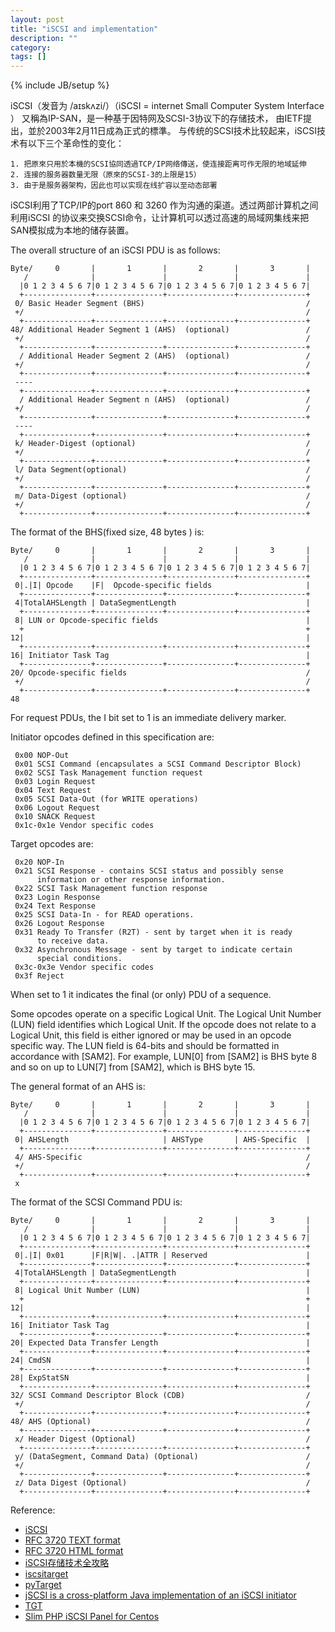 ```yaml
---
layout: post
title: "iSCSI and implementation"
description: ""
category: 
tags: []
---
```

{% include JB/setup %}

iSCSI（发音为 /аɪskʌzi/）（iSCSI = internet Small Computer System Interface ）
又稱為IP-SAN，是一种基于因特网及SCSI-3协议下的存储技术，
由IETF提出，並於2003年2月11日成為正式的標準。
与传统的SCSI技术比较起来，iSCSI技术有以下三个革命性的变化：

	1. 把原來只用於本機的SCSI協同透過TCP/IP网络傳送，使连接距离可作无限的地域延伸
	2. 连接的服务器数量无限（原來的SCSI-3的上限是15）
	3. 由于是服务器架构，因此也可以实现在线扩容以至动态部署

iSCSI利用了TCP/IP的port 860 和 3260 作为沟通的渠道。透过两部计算机之间利用iSCSI
的协议来交换SCSI命令，让计算机可以透过高速的局域网集线来把SAN模拟成为本地的储存装置。

The overall structure of an iSCSI  PDU is as follows:

	Byte/     0       |       1       |       2       |       3       |
	   /              |               |               |               |
	  |0 1 2 3 4 5 6 7|0 1 2 3 4 5 6 7|0 1 2 3 4 5 6 7|0 1 2 3 4 5 6 7|
	  +---------------+---------------+---------------+---------------+
	 0/ Basic Header Segment (BHS)                                    /
	 +/                                                               /
	  +---------------+---------------+---------------+---------------+
	48/ Additional Header Segment 1 (AHS)  (optional)                 /
	 +/                                                               /
	  +---------------+---------------+---------------+---------------+
	  / Additional Header Segment 2 (AHS)  (optional)                 /
	 +/                                                               /
	  +---------------+---------------+---------------+---------------+
	 ----
	  +---------------+---------------+---------------+---------------+
	  / Additional Header Segment n (AHS)  (optional)                 /
	 +/                                                               /
	  +---------------+---------------+---------------+---------------+
	 ----
	  +---------------+---------------+---------------+---------------+
	 k/ Header-Digest (optional)                                      /
	 +/                                                               /
	  +---------------+---------------+---------------+---------------+
	 l/ Data Segment(optional)                                        /
	 +/                                                               /
	  +---------------+---------------+---------------+---------------+
	 m/ Data-Digest (optional)                                        /
	 +/                                                               /
	  +---------------+---------------+---------------+---------------+


The format of the BHS(fixed size, 48 bytes ) is:

	Byte/     0       |       1       |       2       |       3       |
	   /              |               |               |               |
	  |0 1 2 3 4 5 6 7|0 1 2 3 4 5 6 7|0 1 2 3 4 5 6 7|0 1 2 3 4 5 6 7|
	  +---------------+---------------+---------------+---------------+
	 0|.|I| Opcode    |F|  Opcode-specific fields                     |
	  +---------------+---------------+---------------+---------------+
	 4|TotalAHSLength | DataSegmentLength                             |
	  +---------------+---------------+---------------+---------------+
	 8| LUN or Opcode-specific fields                                 |
	  +                                                               +
	12|                                                               |
	  +---------------+---------------+---------------+---------------+
	16| Initiator Task Tag                                            |
	  +---------------+---------------+---------------+---------------+
	20/ Opcode-specific fields                                        /
	 +/                                                               /
	  +---------------+---------------+---------------+---------------+
	48

For request PDUs, the I bit set to 1 is an immediate delivery marker.

Initiator opcodes defined in this specification are:

	 0x00 NOP-Out
	 0x01 SCSI Command (encapsulates a SCSI Command Descriptor Block)
	 0x02 SCSI Task Management function request
	 0x03 Login Request
	 0x04 Text Request
	 0x05 SCSI Data-Out (for WRITE operations)
	 0x06 Logout Request
	 0x10 SNACK Request
	 0x1c-0x1e Vendor specific codes

Target opcodes are:

     0x20 NOP-In
     0x21 SCSI Response - contains SCSI status and possibly sense
          information or other response information.
     0x22 SCSI Task Management function response
     0x23 Login Response
     0x24 Text Response
     0x25 SCSI Data-In - for READ operations.
     0x26 Logout Response
     0x31 Ready To Transfer (R2T) - sent by target when it is ready
          to receive data.
     0x32 Asynchronous Message - sent by target to indicate certain
          special conditions.
     0x3c-0x3e Vendor specific codes
     0x3f Reject

When set to 1 it indicates the final (or only) PDU of a sequence.

Some opcodes operate on a specific Logical Unit.  The Logical Unit
Number (LUN) field identifies which Logical Unit.  If the opcode does
not relate to a Logical Unit, this field is either ignored or may be
used in an opcode specific way.  The LUN field is 64-bits and should
be formatted in accordance with [SAM2].  For example, LUN[0] from
[SAM2] is BHS byte 8 and so on up to LUN[7] from [SAM2], which is BHS
byte 15.

The general format of an AHS is:

	Byte/     0       |       1       |       2       |       3       |
	   /              |               |               |               |
	  |0 1 2 3 4 5 6 7|0 1 2 3 4 5 6 7|0 1 2 3 4 5 6 7|0 1 2 3 4 5 6 7|
	  +---------------+---------------+---------------+---------------+
	 0| AHSLength                     | AHSType       | AHS-Specific  |
	  +---------------+---------------+---------------+---------------+
	 4/ AHS-Specific                                                  /
	 +/                                                               /
	  +---------------+---------------+---------------+---------------+
	 x


The format of the SCSI Command PDU is:

	Byte/     0       |       1       |       2       |       3       |
	   /              |               |               |               |
	  |0 1 2 3 4 5 6 7|0 1 2 3 4 5 6 7|0 1 2 3 4 5 6 7|0 1 2 3 4 5 6 7|
	  +---------------+---------------+---------------+---------------+
	 0|.|I| 0x01      |F|R|W|. .|ATTR | Reserved                      |
	  +---------------+---------------+---------------+---------------+
	 4|TotalAHSLength | DataSegmentLength                             |
	  +---------------+---------------+---------------+---------------+
	 8| Logical Unit Number (LUN)                                     |
	  +                                                               +
	12|                                                               |
	  +---------------+---------------+---------------+---------------+
	16| Initiator Task Tag                                            |
	  +---------------+---------------+---------------+---------------+
	20| Expected Data Transfer Length                                 |
	  +---------------+---------------+---------------+---------------+
	24| CmdSN                                                         |
	  +---------------+---------------+---------------+---------------+
	28| ExpStatSN                                                     |
	  +---------------+---------------+---------------+---------------+
	32/ SCSI Command Descriptor Block (CDB)                           /
	 +/                                                               /
	  +---------------+---------------+---------------+---------------+
	48/ AHS (Optional)                                                /
	  +---------------+---------------+---------------+---------------+
	 x/ Header Digest (Optional)                                      /
	  +---------------+---------------+---------------+---------------+
	 y/ (DataSegment, Command Data) (Optional)                        /
	 +/                                                               /
	  +---------------+---------------+---------------+---------------+
	 z/ Data Digest (Optional)                                        /
	  +---------------+---------------+---------------+---------------+


Reference:  
+ [iSCSI](http://en.wikipedia.org/wiki/ISCSI)
+ [RFC 3720 TEXT format](http://www.ietf.org/rfc/rfc3720.txt)
+ [RFC 3720 HTML format](http://tools.ietf.org/html/rfc3720)
+ [iSCSI存储技术全攻略](http://www.sansky.net/article/2007-12-03-iscsi-storage.html)
+ [iscsitarget](http://sourceforge.net/projects/iscsitarget/)
+ [pyTarget](http://sourceforge.net/projects/pytarget/)
+ [jSCSI is a cross-platform Java implementation of an iSCSI initiator](http://jscsi.sourceforge.net/)
+ [TGT](http://stgt.sourceforge.net/)
+ [Slim PHP iSCSI Panel for Centos](http://slimphpiscsipan.sourceforge.net)

